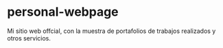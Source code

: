# personal-webpage
Mi sitio web offcial, con la muestra de portafolios de trabajos realizados y otros servicios.
